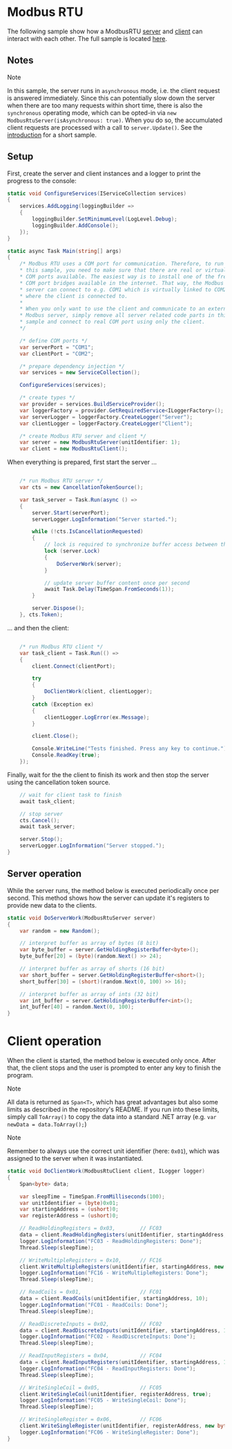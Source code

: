 # Modbus RTU

The following sample show how a ModbusRTU [server](xref:FluentModbus.ModbusRtuServer) and [client](xref:FluentModbus.ModbusRtuClient) can interact with each other. The full sample is located [here](https://github.com/Apollo3zehn/FluentModbus/blob/master/sample/SampleServerClientRtu/Program.cs).

## Notes

> [!NOTE]
> In this sample, the server runs in ```asynchronous``` mode, i.e. the client request is answered immediately. Since this can potentially slow down the server when there are too many requests within short time, there is also the ```synchronous``` operating mode, which can be opted-in via ```new ModbusRtuServer(isAsynchronous: true)```. When you do so, the accumulated client requests are processed with a call to ```server.Update()```. See the [introduction](../index.md) for a short sample.

## Setup

First, create the server and client instances and a logger to print the progress to the console:

```cs
static void ConfigureServices(IServiceCollection services)
{
    services.AddLogging(loggingBuilder =>
    {
        loggingBuilder.SetMinimumLevel(LogLevel.Debug);
        loggingBuilder.AddConsole();
    });
}

static async Task Main(string[] args)
{
    /* Modbus RTU uses a COM port for communication. Therefore, to run
    * this sample, you need to make sure that there are real or virtual 
    * COM ports available. The easiest way is to install one of the free
    * COM port bridges available in the internet. That way, the Modbus 
    * server can connect to e.g. COM1 which is virtually linked to COM2,
    * where the client is connected to.
    * 
    * When you only want to use the client and communicate to an external
    * Modbus server, simply remove all server related code parts in this 
    * sample and connect to real COM port using only the client.
    */

    /* define COM ports */
    var serverPort = "COM1";
    var clientPort = "COM2";

    /* prepare dependency injection */
    var services = new ServiceCollection();

    ConfigureServices(services);

    /* create types */
    var provider = services.BuildServiceProvider();
    var loggerFactory = provider.GetRequiredService<ILoggerFactory>();
    var serverLogger = loggerFactory.CreateLogger("Server");
    var clientLogger = loggerFactory.CreateLogger("Client");

    /* create Modbus RTU server and client */
    var server = new ModbusRtuServer(unitIdentifier: 1);
    var client = new ModbusRtuClient();
```

When everything is prepared, first start the server ...

```cs

    /* run Modbus RTU server */
    var cts = new CancellationTokenSource();

    var task_server = Task.Run(async () =>
    {
        server.Start(serverPort);
        serverLogger.LogInformation("Server started.");

        while (!cts.IsCancellationRequested)
        {
            // lock is required to synchronize buffer access between this application and the Modbus client
            lock (server.Lock)
            {
                DoServerWork(server);
            }

            // update server buffer content once per second
            await Task.Delay(TimeSpan.FromSeconds(1));
        }

        server.Dispose();
    }, cts.Token);

```

... and then the client:

```cs

    /* run Modbus RTU client */
    var task_client = Task.Run(() =>
    {
        client.Connect(clientPort);

        try
        {
            DoClientWork(client, clientLogger);
        }
        catch (Exception ex)
        {
            clientLogger.LogError(ex.Message);
        }

        client.Close();

        Console.WriteLine("Tests finished. Press any key to continue.");
        Console.ReadKey(true);
    });

```

Finally, wait for the the client to finish its work and then stop the server using the cancellation token source.

```cs
    // wait for client task to finish
    await task_client;

    // stop server
    cts.Cancel();
    await task_server;

    server.Stop();
    serverLogger.LogInformation("Server stopped.");
}

```

## Server operation

While the server runs, the method below is executed periodically once per second. This method shows how the server can update it's registers to provide new data to the clients. 

```cs
static void DoServerWork(ModbusRtuServer server)
{
    var random = new Random();

    // interpret buffer as array of bytes (8 bit)
    var byte_buffer = server.GetHoldingRegisterBuffer<byte>();
    byte_buffer[20] = (byte)(random.Next() >> 24);

    // interpret buffer as array of shorts (16 bit)
    var short_buffer = server.GetHoldingRegisterBuffer<short>();
    short_buffer[30] = (short)(random.Next(0, 100) >> 16);

    // interpret buffer as array of ints (32 bit)
    var int_buffer = server.GetHoldingRegisterBuffer<int>();
    int_buffer[40] = random.Next(0, 100);
}

```

# Client operation

When the client is started, the method below is executed only once. After that, the client stops and the user is prompted to enter any key to finish the program.

> [!NOTE]
> All data is returned as ```Span<T>```, which has great advantages but also some limits as described in the repository's README. If you run into these limits, simply call ```ToArray()``` to copy the data into a standard .NET array (e.g. ```var newData = data.ToArray();```)

> [!NOTE]
> Remember to always use the correct unit identifier (here: ```0x01```), which was assigned to the server when it was instantiated.

```cs
static void DoClientWork(ModbusRtuClient client, ILogger logger)
{
    Span<byte> data;

    var sleepTime = TimeSpan.FromMilliseconds(100);
    var unitIdentifier = (byte)0x01;
    var startingAddress = (ushort)0;
    var registerAddress = (ushort)0;

    // ReadHoldingRegisters = 0x03,        // FC03
    data = client.ReadHoldingRegisters(unitIdentifier, startingAddress, 10);
    logger.LogInformation("FC03 - ReadHoldingRegisters: Done");
    Thread.Sleep(sleepTime);

    // WriteMultipleRegisters = 0x10,      // FC16
    client.WriteMultipleRegisters(unitIdentifier, startingAddress, new byte[] { 10, 00, 20, 00, 30, 00, 255, 00, 255, 01 });
    logger.LogInformation("FC16 - WriteMultipleRegisters: Done");
    Thread.Sleep(sleepTime);

    // ReadCoils = 0x01,                   // FC01
    data = client.ReadCoils(unitIdentifier, startingAddress, 10);
    logger.LogInformation("FC01 - ReadCoils: Done");
    Thread.Sleep(sleepTime);

    // ReadDiscreteInputs = 0x02,          // FC02
    data = client.ReadDiscreteInputs(unitIdentifier, startingAddress, 10);
    logger.LogInformation("FC02 - ReadDiscreteInputs: Done");
    Thread.Sleep(sleepTime);

    // ReadInputRegisters = 0x04,          // FC04
    data = client.ReadInputRegisters(unitIdentifier, startingAddress, 10);
    logger.LogInformation("FC04 - ReadInputRegisters: Done");
    Thread.Sleep(sleepTime);

    // WriteSingleCoil = 0x05,             // FC05
    client.WriteSingleCoil(unitIdentifier, registerAddress, true);
    logger.LogInformation("FC05 - WriteSingleCoil: Done");
    Thread.Sleep(sleepTime);

    // WriteSingleRegister = 0x06,         // FC06
    client.WriteSingleRegister(unitIdentifier, registerAddress, new byte[] { 65, 67 });
    logger.LogInformation("FC06 - WriteSingleRegister: Done");
}
```